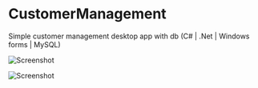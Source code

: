 # CustomerManagement
Simple customer management desktop app with db (C# | .Net | Windows forms | MySQL)

![Screenshot](home_screenshot.png)

![Screenshot](customer_management_screenshot.png)
